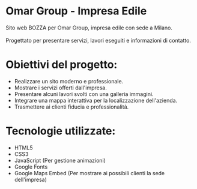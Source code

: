 # Omar Group - Impresa Edile  
Sito web BOZZA per Omar Group, impresa edile con sede a Milano.   
<br>
Progettato per presentare servizi, lavori eseguiti e informazioni di contatto.
 
# Obiettivi del progetto:
- Realizzare un sito moderno e professionale.
- Mostrare i servizi offerti dall'impresa.
- Presentare alcuni lavori svolti con una galleria immagini. 
- Integrare una mappa interattiva per la localizzazione dell'azienda. 
- Trasmettere ai clienti fiducia e professionalità. 
 
# Tecnologie utilizzate:
- HTML5 
- CSS3
- JavaScript (Per gestione animazioni)
- Google Fonts
- Google Maps Embed (Per mostrare ai possibili clienti la sede dell'impresa)
